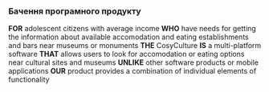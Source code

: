 ### Бачення програмного продукту

**FOR** adolescent citizens with average income **WHO** have needs for getting the information about available accomodation and eating establishments and bars near museums or monuments **THE** CosyCulture **IS** a multi-platform software **THAT** allows users to look for accomodation or eating options near cultural sites and museums **UNLIKE** other software products or mobile applications **OUR** product provides a combination of individual elements of functionality